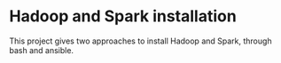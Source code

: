 # Hadoop and Spark installation
This project gives two approaches to install Hadoop and Spark, through bash and ansible.